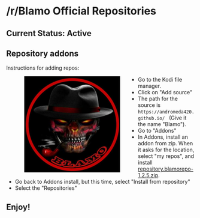 # /r/Blamo Official Repositories
## Current Status: Active

## Repository addons

Instructions for adding repos:

<img align="left" src="icon.png" width="256" hspace="48" title="Blamo Repo">

<p align="right">
  <ul>
    <li>Go to the Kodi file manager.</li>
    <li>Click on "Add source"</li>
    <li>The path for the source is <code>https://andromeda420.github.io/ </code> (Give it the name "Blamo").</li>
    <li>Go to "Addons"</li>
    <li>In Addons, install an addon from zip.  When it asks for the location, select "my repos", and install <a href="repository.blamorepo-1.2.5.zip">repository.blamorepo-1.2.5.zip</a>.</li>
    <li>Go back to Addons install, but this time, select "Install from repository"</li>
    <li>Select the "Repositories"</li>
  </ul>
</p>

## Enjoy!
